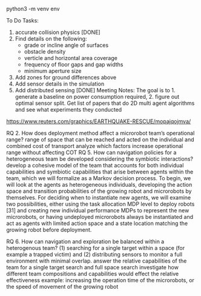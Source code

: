 python3 -m venv env


To Do Tasks:
  1. accurate collision physics [DONE]
  2. Find details on the following:
      - grade or incline angle of surfaces
      - obstacle density
      - verticle and horizontal area coverage
      - frequency of floor gaps and gap widths
      - minimum aperture size
  3. Add zones for ground differences above
  4. Add sensor details in the simulation
  5. Add distributed sensing [DONE]
Meeting Notes:
The goal is to 1. generate a baseline on power consumption required, 2. figure out optimal sensor split.
Get list of papers that do 2D multi agent algorithms and see what experiments they conducted


https://www.reuters.com/graphics/EARTHQUAKE-RESCUE/mopajqojmva/


RQ 2. How does deployment method affect a microrobot team’s operational range?
range of space that can be reached and acted on
the individual and combined cost of transport
analyze which factors increase operational range without affecting COT
RQ 5. How can navigation policies for a heterogeneous team be developed considering the symbiotic interactions?
develop a cohesive model of the team that accounts for both individual capabilities and symbiotic capabilities that arise between agents within the team, which we will formalize as a Markov decision process. 
To begin, we will look at the agents as heterogeneous individuals, developing the action space and transition probabilities of the growing robot and microrobots by themselves.
For deciding when to instantiate new agents, we will examine two possibilities, either using the task allocation MDP level to deploy robots [31] and creating new individual performance MDPs to represent the new microrobots, or having undeployed microrobots always be instantiated and act as agents with limited action space and a state location matching the growing robot before deployment.

RQ 6. How can navigation and exploration be balanced within a heterogenous team?
(1) searching for a single target within a space (for example a trapped victim) and 
(2) distributing sensors to monitor a full environment with minimal overlap.
answer the relative capabilities of the team for a single target search and full space search 
investigate how different team compositions and capabilities would effect the relative effectiveness
example: increasing the operation time of the microrobots, or the speed of movement of the growing robot

